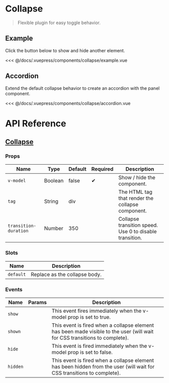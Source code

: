 # Collapse

> Flexible plugin for easy toggle behavior.

<ins class="adsbygoogle"
     style="display:block; text-align:center;"
     data-ad-layout="in-article"
     data-ad-format="fluid"
     data-ad-client="ca-pub-4714899946256166"
     data-ad-slot="4603582855"></ins>

## Example

Click the button below to show and hide another element.

<<< @/docs/.vuepress/components/collapse/example.vue

<collapse-example/>

## Accordion

Extend the default collapse behavior to create an accordion with the panel component.

<<< @/docs/.vuepress/components/collapse/accordion.vue

<collapse-accordion/>

# API Reference

## [Collapse](https://github.com/wxsms/uiv/blob/master/src/components/collapse/Collapse.vue)

### Props

Name                  | Type       | Default  | Required | Description
----------------      | ---------- | -------- | -------- | -----------------------
`v-model`             | Boolean    | false    | &#10004; | Show / hide the component.
`tag`                 | String     | div      |          | The HTML tag that render the collapse component.
`transition-duration` | Number     | 350      |          | Collapse transition speed. Use 0 to disable transition.

### Slots

Name      | Description
--------- | -----------------------
`default` | Replace as the collapse body.

### Events

Name        | Params | Description
----------- | ------ | ---------------
`show`      |        | This event fires immediately when the v-model prop is set to true.
`shown`     |        | This event is fired when a collapse element has been made visible to the user (will wait for CSS transitions to complete).
`hide`      |        | 	This event is fired immediately when the v-model prop is set to false.
`hidden`    |        | This event is fired when a collapse element has been hidden from the user (will wait for CSS transitions to complete).
